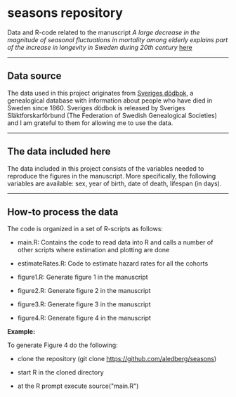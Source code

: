 # seasons repository



Data and R-code related to the manuscript _A large decrease in the magnitude of seasonal fluctuations in mortality among elderly explains part of the increase in longevity in Sweden during 20th century_ [here](https://www.medrxiv.org/content/10.1101/2020.04.10.20060780v2)

---

## Data source
The data used in this project originates from [Sveriges dödbok](https://www.rotter.se/produkter/cd-dvd-usb/svdb), a genealogical database with information about people who have died in Sweden since 1860. Sveriges dödbok is released by Sveriges Släktforskarförbund (The Federation of Swedish Genealogical Societies) and I am grateful to them for allowing me to use the data. 

---

## The data included here

The data included in this project consists of the variables needed to reproduce the figures in the manuscript. More specifically, the following variables are available: sex, year of birth, date of death, lifespan (in days). 

---

## How-to process the data


The code is organized in a set of R-scripts as follows:

* main.R:  Contains the code to read data into R and calls a number of other scripts where estimation and plotting are done

* estimateRates.R: Code to estimate hazard rates for all the cohorts

* figure1.R: Generate figure 1 in the manuscript

* figure2.R: Generate figure 2 in the manuscript

* figure3.R: Generate figure 3 in the manuscript

* figure4.R: Generate figure 4 in the manuscript


**Example:**

To generate Figure 4 do the following: 

* clone the repository (git clone https://github.com/aledberg/seasons)

* start R in the cloned directory

* at the R prompt execute source("main.R")


